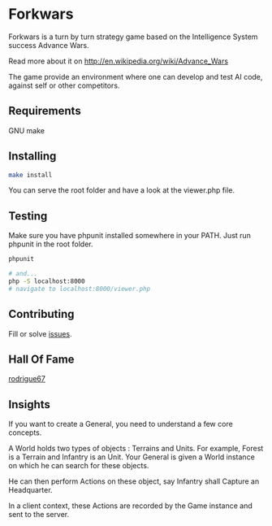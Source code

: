 # Forkwars

Forkwars is a turn by turn strategy game based on the Intelligence System success Advance Wars.

Read more about it on http://en.wikipedia.org/wiki/Advance_Wars

The game provide an environment where one can develop and test AI code, against self or other
competitors.

## Requirements
GNU make

## Installing

```bash
make install
```

You can serve the root folder and have a look at the viewer.php file.

## Testing

Make sure you have phpunit installed somewhere in your PATH. Just run phpunit in the root folder.

```bash
phpunit

# and...
php -S localhost:8000
# navigate to localhost:8000/viewer.php
```

## Contributing

Fill or solve [issues](https://github.com/lafourchette/forkwars/issues).

## Hall Of Fame

[rodrigue67](https://github.com/rodrigue67)

## Insights

If you want to create a General, you need to understand a few core concepts.

A World holds two types of objects : Terrains and Units. For example, Forest is a Terrain and Infantry is an Unit.
Your General is given a World instance on which he can search for these objects.

He can then perform Actions on these object, say Infantry shall Capture an Headquarter.

In a client context, these Actions are recorded by the Game instance and sent to the server.

